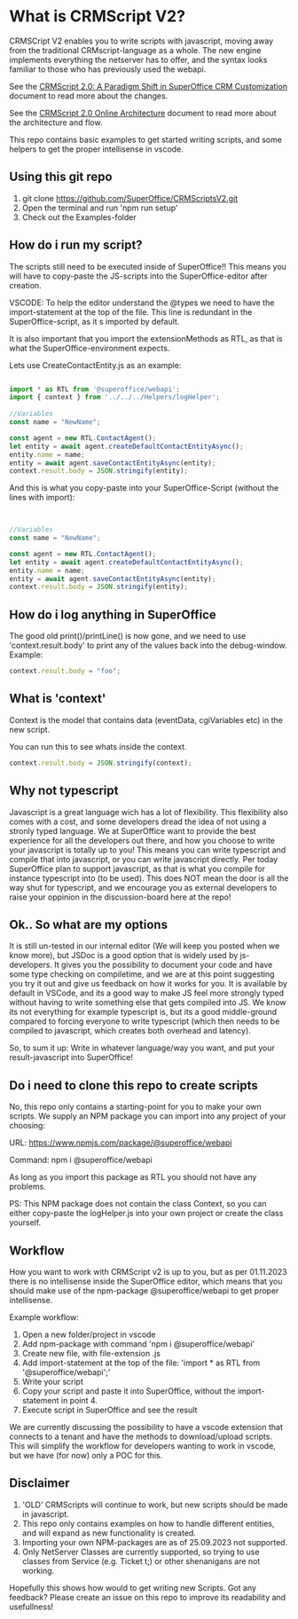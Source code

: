# What is CRMScript V2?

CRMSCript V2 enables you to write scripts with javascript, moving away from the traditional CRMscript-language as a whole.
The new engine implements everything the netserver has to offer, and the syntax looks familiar to those who has previously used the webapi.

See the [CRMScript 2.0: A Paradigm Shift in SuperOffice CRM Customization](./docs/index.md) document to read more about the changes.

See the [CRMScript 2.0 Online Architecture](./docs/online-architecture.md) document to read more about the architecture and flow.

This repo contains basic examples to get started writing scripts, and some helpers to get the proper intellisense in vscode.

## Using this git repo

1. git clone <https://github.com/SuperOffice/CRMScriptsV2.git>
2. Open the terminal and run 'npm run setup'
3. Check out the Examples-folder

## How do i run my script?

The scripts still need to be executed inside of SuperOffice!! This means you will have to copy-paste the JS-scripts into the SuperOffice-editor after creation.

VSCODE:
To help the editor understand the @types we need to have the import-statement at the top of the file. This line is redundant in the SuperOffice-script, as it s imported by default.

It is also important that you import the extensionMethods as RTL, as that is what the SuperOffice-environment expects.

Lets use CreateContactEntity.js as an example:
<!-- START:.js -->
```javascript

import * as RTL from '@superoffice/webapi';
import { context } from '../../../Helpers/logHelper';
    
//Variables
const name = "NewName";

const agent = new RTL.ContactAgent();
let entity = await agent.createDefaultContactEntityAsync();
entity.name = name;
entity = await agent.saveContactEntityAsync(entity);
context.result.body = JSON.stringify(entity);

```
<!-- END:.js -->

And this is what you copy-paste into your SuperOffice-Script (without the lines with import):
<!-- START:.crmscript -->
```javascript

    
//Variables
const name = "NewName";

const agent = new RTL.ContactAgent();
let entity = await agent.createDefaultContactEntityAsync();
entity.name = name;
entity = await agent.saveContactEntityAsync(entity);
context.result.body = JSON.stringify(entity);

```
<!-- END:.crmscript -->

## How do i log anything in SuperOffice

The good old print()/printLine() is now gone, and we need to use 'context.result.body' to print any of the values back into the debug-window.
Example:

```javascript
context.result.body = "foo";
```

## What is 'context'

Context is the model that contains data (eventData, cgiVariables etc) in the new script.

You can run this to see whats inside the context.

```javascript
context.result.body = JSON.stringify(context);
```

## Why not typescript

Javascript is a great language wich has a lot of flexibility. This flexibility also comes with a cost, and some developers dread the idea of not using a stronly typed language.
We at SuperOffice want to provide the best experience for all the developers out there, and how you choose to write your javascript is totally up to you! This means you can write typescript and compile that into javascript, or you can write javascript directly.
Per today SuperOffice plan to support javascript, as that is what you compile for instance typescript into (to be used). This does NOT mean the door is all the way shut for typescript, and we encourage you as external developers to raise your oppinion in the discussion-board here at the repo!

## Ok.. So what are my options

It is still un-tested in our internal editor (We will keep you posted when we know more), but JSDoc is a good option that is widely used by js-developers. It gives you the possibility to document your code and have some type checking on compiletime, and we are at this point suggesting you try it out and give us feedback on how it works for you. It is available by default in VSCode, and its a good way to make JS feel more strongly typed without having to write something else that gets compiled into JS. We know its not everything for example typescript is, but its a good middle-ground compared to forcing everyone to write typescript (which then needs to be compiled to javascript, which creates both overhead and latency).

So, to sum it up:
Write in whatever language/way you want, and put your result-javascript into SuperOffice!

## Do i need to clone this repo to create scripts

No, this repo only contains a starting-point for you to make your own scripts.
We supply an NPM package you can import into any project of your choosing:

URL: <https://www.npmjs.com/package/@superoffice/webapi>

Command: npm i @superoffice/webapi

As long as you import this package as RTL you should not have any problems.

PS: This NPM package does not contain the class Context, so you can either copy-paste the logHelper.js into your own project or create the class yourself.

## Workflow

How you want to work with CRMScript v2 is up to you, but as per 01.11.2023 there is no intellisense inside the SuperOffice editor, which means that you should make use of the npm-package @superoffice/webapi to get proper intellisense.

Example workflow:

1. Open a new folder/project in vscode
2. Add npm-package with command 'npm i @superoffice/webapi'
3. Create new file, with file-extension .js
4. Add import-statement at the top of the file: 'import * as RTL from '@superoffice/webapi';'
5. Write your script
6. Copy your script and paste it into SuperOffice, without the import-statement in point 4.
7. Execute script in SuperOffice and see the result

We are currently discussing the possibility to have a vscode extension that connects to a tenant and have the methods to download/upload scripts. This will simplify the workflow for developers wanting to work in vscode, but we have (for now) only a POC for this.

## Disclaimer

1. 'OLD' CRMScripts will continue to work, but new scripts should be made in javascript.
2. This repo only contains examples on how to handle different entities, and will expand as new functionality is created.
3. Importing your own NPM-packages are as of 25.09.2023 not supported.
4. Only NetServer Classes are currently supported, so trying to use classes from Service (e.g. Ticket t;) or other shenanigans are not working.

Hopefully this shows how would to get writing new Scripts. Got any feedback? Please create an issue on this repo to improve its readability and usefullness!

